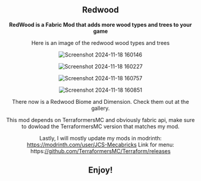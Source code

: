<div align="center"><p>

## Redwood
  
**RedWood is a Fabric Mod that adds more wood types and trees to your game**

Here is an image of the redwood wood types and trees

![Screenshot 2024-11-18 160146](https://github.com/user-attachments/assets/ee857e9c-5e61-4056-ad7f-69a33cad7873)

![Screenshot 2024-11-18 160227](https://github.com/user-attachments/assets/f41b4929-4865-47d2-a462-5d51966a0996)

![Screenshot 2024-11-18 160757](https://github.com/user-attachments/assets/6d3ca601-e7b5-4981-b980-61da319a2710)

![Screenshot 2024-11-18 160851](https://github.com/user-attachments/assets/d37321b6-7abf-4b1a-b98d-f99849916cef)

There now is a Redwood Biome and Dimension. Check them out at the gallery.

This mod depends on TerraformersMC and obviously fabric api,
make sure to dowload the TerraformersMC version that matches my mod.

Lastly, I will mostly update my mods in modrinth: https://modrinth.com/user/JCS-Mecabricks
Link for menu: https:[//github.com/TerraformersMC/Terraform/releases](https://maven.terraformersmc.com/releases/com/terraformersmc/terraform-api/terraform-wood-api-v1)

## Enjoy!
